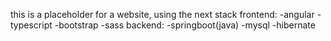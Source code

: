 this is a placeholder for a website, using the next stack
frontend:
  -angular
  -typescript
  -bootstrap
  -sass
backend:
  -springboot(java)
  -mysql
  -hibernate

